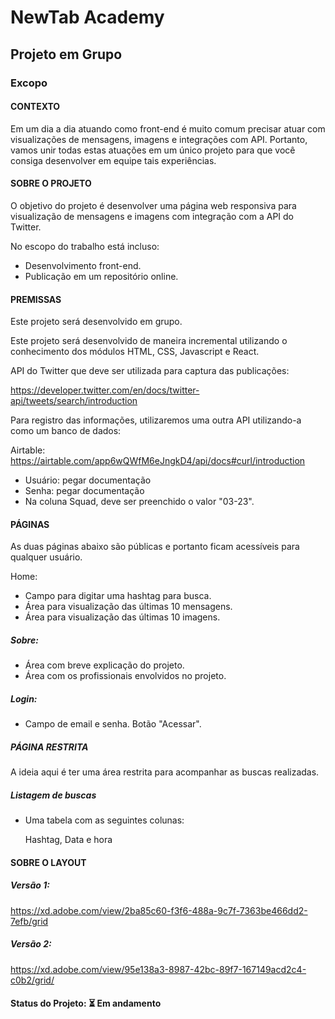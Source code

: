 <h1>NewTab Academy</h1>
<h2>Projeto em Grupo</h2>
<h3>Excopo</h3>

<h4>CONTEXTO</h4>

<p>Em um dia a dia atuando como front-end é muito comum precisar atuar com visualizações de mensagens, imagens e integrações com API. Portanto, vamos unir todas estas atuações em um único projeto para que você consiga desenvolver em equipe tais experiências.</p>

<h4>SOBRE O PROJETO</h4>

<p>O objetivo do projeto é desenvolver uma página web responsiva para visualização de mensagens e imagens com integração com a API do Twitter.</p>

<p>No escopo do trabalho está incluso:</p>
<ul>
  <li>Desenvolvimento front-end.</li>
  <li>Publicação em um repositório online.</li>
</ul>

<h4>PREMISSAS</h4>

<p>Este projeto será desenvolvido em grupo.</p>

<p>Este projeto será desenvolvido de maneira incremental utilizando o conhecimento dos módulos HTML, CSS, Javascript e React.</p>

<p>API do Twitter que deve ser utilizada para captura das publicações:</p>
<p><a href="https://developer.twitter.com/en/docs/twitter-api/tweets/search/introduction">https://developer.twitter.com/en/docs/twitter-api/tweets/search/introduction</a></p>

<p>Para registro das informações, utilizaremos uma outra API utilizando-a como um banco de dados:</p>
	<p>Airtable: <a href="https://airtable.com/app6wQWfM6eJngkD4/api/docs#curl/introduction">https://airtable.com/app6wQWfM6eJngkD4/api/docs#curl/introduction</a></p>
<ul>	
<li>Usuário: pegar documentação</li>
<li>Senha: pegar documentação</li>
<li>Na coluna Squad, deve ser preenchido o valor "03-23".</li>
</ul>
<h4>PÁGINAS </h4>

<p>As duas páginas abaixo são públicas e portanto ficam acessíveis para qualquer usuário.</p>

</h5>Home:</h5>
<ul>
<li>Campo para digitar uma hashtag para busca.</li>
<li>Área para visualização das últimas 10 mensagens.</li>
<li>Área para visualização das últimas 10 imagens.</li>
</ul>
<h5>Sobre:</h5>
<ul>
<li>Área com breve explicação do projeto.</li>
<li>Área com os profissionais envolvidos no projeto.</li>
</ul>
<h5>Login:</h5>
<ul>
<li>Campo de email e senha. Botão "Acessar".</li>
</ul>
<h5>PÁGINA RESTRITA</h5>

<p>A ideia aqui é ter uma área restrita para acompanhar as buscas realizadas.</p>

<h5>Listagem de buscas</h5>
<ul>
<li>Uma tabela com as seguintes colunas:</li>
	<p>Hashtag, Data e hora</p>
</ul>
<h4>SOBRE O LAYOUT</h4>

<h5>Versão 1:</h5>

<a href="https://xd.adobe.com/view/2ba85c60-f3f6-488a-9c7f-7363be466dd2-7efb/grid">https://xd.adobe.com/view/2ba85c60-f3f6-488a-9c7f-7363be466dd2-7efb/grid</a>


<h5>Versão 2:</h5>

<a href="https://xd.adobe.com/view/95e138a3-8987-42bc-89f7-167149acd2c4-c0b2/grid/">https://xd.adobe.com/view/95e138a3-8987-42bc-89f7-167149acd2c4-c0b2/grid/</a>

<h4><b>Status do Projeto:</b> ⏳ Em andamento</h4>

